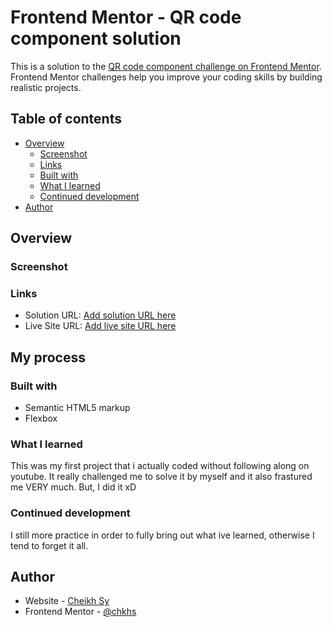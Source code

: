 # Frontend Mentor - QR code component solution

This is a solution to the [QR code component challenge on Frontend Mentor](https://www.frontendmentor.io/challenges/qr-code-component-iux_sIO_H). Frontend Mentor challenges help you improve your coding skills by building realistic projects. 

## Table of contents

- [Overview](#overview)
  - [Screenshot](#screenshot)
  - [Links](#links)
  - [Built with](#built-with)
  - [What I learned](#what-i-learned)
  - [Continued development](#continued-development)
- [Author](#author)

## Overview

### Screenshot



### Links

- Solution URL: [Add solution URL here](https://your-solution-url.com)
- Live Site URL: [Add live site URL here](https://your-live-site-url.com)

## My process

### Built with

- Semantic HTML5 markup
- Flexbox


### What I learned
This was my first project that i actually coded without following along on youtube. It really challenged me to solve it by myself and it also frastured me VERY much. But, I did it xD


### Continued development

I still more practice in order to fully bring out what ive learned, otherwise I tend to forget it all.



## Author

- Website - [Cheikh Sy](https://www.your-site.com)
- Frontend Mentor - [@chkhs](https://www.frontendmentor.io/profile/yourusername)


